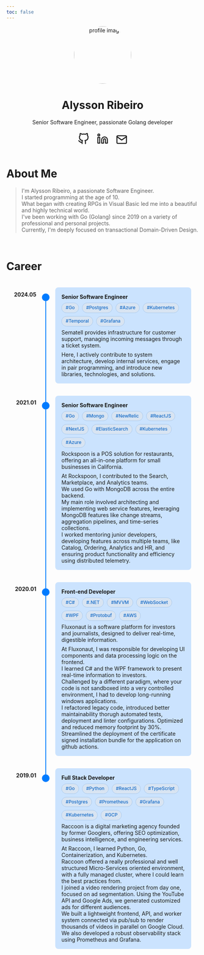 ```yaml
---
toc: false
---
```


<style>
.profile{
    margin-bottom: 20px;
}

.social-icons svg {
  width: 30px;
  height: 30px;
}

.profile {
  display: flex;
  align-items: center;
  flex-direction: column;
  text-align: center;
}

.social-icons {
  display: flex;
  place-content: center;
  flex-direction: row;
  gap: 20px;
  margin: 20px;
}

/* Chip Styles -- ADDED */
.skills-chips-container {
  display: flex;
  flex-wrap: wrap;
  gap: 8px; /* Space between chips */
  margin-top: 0.5em; /* Consistent with <p> margins in this context */
  margin-bottom: 0.5em; /* Consistent with <p> margins in this context */
}

.skill-chip {
  background-color: color-mix(in srgb, var(--primary, #007bff) 10%, #f0f0f0 90%); /* Light background, slightly tinted with primary color */
  color: color-mix(in srgb, var(--primary, #007bff) 70%, #343a40 30%); /* Text color, darker and influenced by primary color */
  padding: 4px 10px;
  border-radius: 16px; /* Pill shape */
  font-size: 0.85em;
  font-weight: 500;
  line-height: 1.4;
  border: 1px solid color-mix(in srgb, var(--primary, #007bff) 25%, #dee2e6 75%); /* Subtle border, also tinted */
  white-space: nowrap; /* Prevent chips from breaking mid-word */
}
</style>

<div class="profile">
    <div class="profile_inner">
        <img draggable="false" src="http://localhost:1313/images/me.png" alt="profile image" title="" height="150" width="150" style="border-radius: 50%;">
        <h1>Alysson Ribeiro</h1>
        <span>Senior Software Engineer, passionate Golang developer</span>
        <div class="social-icons">
            <a href="https://github.com/sonalys" target="_blank" rel="noopener noreferrer me" title="Github">
                <svg xmlns="http://www.w3.org/2000/svg" viewBox="0 0 24 24" fill="none" stroke="currentColor"
                    stroke-width="2" stroke-linecap="round" stroke-linejoin="round">
                    <path
                        d="M9 19c-5 1.5-5-2.5-7-3m14 6v-3.87a3.37 3.37 0 0 0-.94-2.61c3.14-.35 6.44-1.54 6.44-7A5.44 5.44 0 0 0 20 4.77 5.07 5.07 0 0 0 19.91 1S18.73.65 16 2.48a13.38 13.38 0 0 0-7 0C6.27.65 5.09 1 5.09 1A5.07 5.07 0 0 0 5 4.77a5.44 5.44 0 0 0-1.5 3.78c0 5.42 3.3 6.61 6.44 7A3.37 3.37 0 0 0 9 18.13V22">
                    </path>
                </svg>
            </a>
            <a href="https://www.linkedin.com/in/alysson-ribeiro" target="_blank" rel="noopener noreferrer me"
                title="Linkedin">
                <svg xmlns="http://www.w3.org/2000/svg" viewBox="0 0 24 24" fill="none" stroke="currentColor"
                    stroke-width="2" stroke-linecap="round" stroke-linejoin="round">
                    <path d="M16 8a6 6 0 0 1 6 6v7h-4v-7a2 2 0 0 0-2-2 2 2 0 0 0-2 2v7h-4v-7a6 6 0 0 1 6-6z"></path>
                    <rect x="2" y="9" width="4" height="12"></rect>
                    <circle cx="4" cy="4" r="2"></circle>
                </svg>
            </a>
            <a href="mailto:me@sonalys.dev" target="_blank" rel="noopener noreferrer me" title="Email">
                <svg xmlns="http://www.w3.org/2000/svg" viewBox="0 0 24 21" fill="none" stroke="currentColor"
                    stroke-width="2" stroke-linecap="round" stroke-linejoin="round">
                    <path d="M4 4h16c1.1 0 2 .9 2 2v12c0 1.1-.9 2-2 2H4c-1.1 0-2-.9-2-2V6c0-1.1.9-2 2-2z"></path>
                    <polyline points="22,6 12,13 2,6"></polyline>
                </svg>
            </a>
        </div>
    </div>
</div>

# About Me

> I'm Alysson Ribeiro, a passionate Software Engineer.  
I started programming at the age of 10.  
What began with creating RPGs in Visual Basic led me into a beautiful and highly technical world.  
I've been working with Go (Golang) since 2019 on a variety of professional and personal projects.  
Currently, I'm deeply focused on transactional Domain-Driven Design.

<br>

# Career

<style>
/* General page style, likely unrelated to timeline structure itself, kept from original */
li {
  margin-top: 0 !important;
}

/* Timeline Styles */
.timeline-container {
  margin: 0 auto; /* Center the timeline container */
  max-width: 1200px; /* Optional: constrain maximum width */
  padding: 20px; /* Padding around the timeline */
}

.timeline {
  display: grid;
  grid-template-columns: auto auto 1fr;
  column-gap: 15px;
  /* Use the variable if defined, otherwise hardcode. This gap separates cards. */
  row-gap: 2rem; /* or var(--timeline-row-gap); */
  align-items: stretch; 
  /* position: relative; /* Useful if other absolute positioning was needed, but not strictly for this */
}

.timelineEntry {
  /* This is crucial: child elements become direct grid items of .timeline */
  display: contents;
}

.timelineDate {
  font-weight: bold;
  justify-self: end; /* Align date box to the right end of its column */
  text-align: right; /* Align date text to the right within its box */
  padding-top: .6rem; /* Vertical alignment with card content */
  white-space: nowrap; /* Prevent dates from wrapping */
  /* If .timelineDate itself should not stretch, you can add align-self: start;
     but usually, text being at the top of a stretched cell is fine. */
}

.timelineLineContainer {
  display: flex;
  flex-direction: column;
  align-items: center;
  padding-top: 1rem;
  position: relative; /* Crucial for positioning the ::after pseudo-element */
}

.timelineIcon {
  width: 20px;
  height: 20px;
  background-color: var(--primary, #007bff);
  border-radius: 50%;
  /* margin-bottom: 5px; Space between icon and the vertical line below it */
  position: relative; 
  z-index: 1; 
  flex-shrink: 0; /* Prevent icon from shrinking if space is tight, though unlikely here */
}

.timelineLine {
  width: 2px;
  flex-grow: 1; /* Makes the line fill the REMAINING vertical space in .timelineLineContainer */
  background-color: var(--primary, #007bff);
}

.timeline-card {
  background-color: color-mix(in srgb, var(--primary, #007bff) 20%, transparent); 
  padding: 1rem;
  border-radius: 8px;
}

.timeline-card p {
  margin-top: 0.5em;
  margin-bottom: 0.5em;
}

.timeline-card b + br + p {
    margin-top: 0.25em; 
}

.timeline-card p:last-child {
    margin-bottom: 0;
}

.timelineEntry:last-child .timelineLineContainer .timelineLine {
  display: none;
}

/* The connecting line segment that spans the row-gap */
.timelineEntry:not(:last-child) .timelineLineContainer::after {
  content: "";
  position: absolute;
  width: 2px; /* Must match .timelineLine width */
  background-color: var(--primary, #007bff);
  
  /* Start from the bottom edge of the .timelineLineContainer */
  top: 100%; 
  /* Extend downwards by the amount of the row-gap */
  height: 4rem; /* CRITICAL: Must match .timeline's row-gap value (or var(--timeline-row-gap)) */
  
  /* Horizontal centering within the column */
  left: 50%;
  transform: translateX(-50%);
  
  /* Ensure this connector line is behind the next icon */
  z-index: 0; 
}
</style>

<div class="timeline-container">
  <div class="timeline">
    <div class="timelineEntry">
      <div class="timelineDate">2024.05</div>
      <div class="timelineLineContainer">
        <div class="timelineIcon"></div>
        <div class="timelineLine"></div>
      </div>
      <div class="timeline-card">
        <b>Senior Software Engineer</b><br/>
        <div class="skills-chips-container">
          <span class="skill-chip">#Go</span>
          <span class="skill-chip">#Postgres</span>
          <span class="skill-chip">#Azure</span>
          <span class="skill-chip">#Kubernetes</span>
          <span class="skill-chip">#Temporal</span>
          <span class="skill-chip">#Grafana</span>
        </div>
        <p>Sematell provides infrastructure for customer support, managing incoming messages through a ticket system.</p>
        <p>Here, I actively contribute to system architecture, develop internal services, engage in pair programming, and introduce new libraries, technologies, and solutions.</p>
      </div>
    </div>
    <div class="timelineEntry">
      <div class="timelineDate">2021.01</div>
      <div class="timelineLineContainer">
        <div class="timelineIcon"></div>
        <div class="timelineLine"></div>
      </div>
      <div class="timeline-card">
        <b>Senior Software Engineer</b><br/>
        <div class="skills-chips-container">
          <span class="skill-chip">#Go</span>
          <span class="skill-chip">#Mongo</span>
          <span class="skill-chip">#NewRelic</span>
          <span class="skill-chip">#ReactJS</span>
          <span class="skill-chip">#NextJS</span>
          <span class="skill-chip">#ElasticSearch</span>
          <span class="skill-chip">#Kubernetes</span>
          <span class="skill-chip">#Azure</span>
        </div>
        <p>Rockspoon is a POS solution for restaurants, offering an all-in-one platform for small businesses in California.</p>
        <p>At Rockspoon, I contributed to the Search, Marketplace, and Analytics teams.<br>
        We used Go with MongoDB across the entire backend.<br>
        My main role involved architecting and implementing web service features, leveraging MongoDB features like change streams, aggregation pipelines, and time-series collections.</p>
        I worked mentoring junior developers, developing features across multiple teams, like Catalog, Ordering, Analytics and HR, and ensuring product functionality and efficiency using distributed telemetry.
      </div>
    </div>
    <div class="timelineEntry">
      <div class="timelineDate">2020.01</div>
      <div class="timelineLineContainer">
        <div class="timelineIcon"></div>
        <div class="timelineLine"></div>
      </div>
      <div class="timeline-card">
        <b>Front-end Developer</b><br/>
        <div class="skills-chips-container">
          <span class="skill-chip">#C#</span>
          <span class="skill-chip">#.NET</span>
          <span class="skill-chip">#MVVM</span>
          <span class="skill-chip">#WebSocket</span>
          <span class="skill-chip">#WPF</span>
          <span class="skill-chip">#Protobuf</span>
          <span class="skill-chip">#AWS</span>
        </div>
        <p>Fluxonaut is a software platform for investors and journalists, designed to deliver real-time, digestible information.</p>
        <p>At Fluxonaut, I was responsible for developing UI components and data processing logic on the frontend.<br>
        I learned C# and the WPF framework to present real-time information to investors.<br>
        Challenged by a different paradigm, where your code is not sandboxed into a very controlled environment, I had to develop long-running windows applications.<br>
        I refactored legacy code, introduced better maintainability thorugh automated tests, deployment and linter configurations. Optimized and reduced memory footprint by 30%.<br>
        Streamlined the deployment of the certificate signed installation bundle for the application on github actions.</p>
      </div>
    </div>
    <div class="timelineEntry">
      <div class="timelineDate">2019.01</div>
      <div class="timelineLineContainer">
        <div class="timelineIcon"></div>
        <div class="timelineLine"></div>
      </div>
      <div class="timeline-card">
        <b>Full Stack Developer</b><br/>
        <div class="skills-chips-container">
          <span class="skill-chip">#Go</span>
          <span class="skill-chip">#Python</span>
          <span class="skill-chip">#ReactJS</span>
          <span class="skill-chip">#TypeScript</span>
          <span class="skill-chip">#Postgres</span>
          <span class="skill-chip">#Prometheus</span>
          <span class="skill-chip">#Grafana</span>
          <span class="skill-chip">#Kubernetes</span>
          <span class="skill-chip">#GCP</span>
        </div>
        <p>Raccoon is a digital marketing agency founded by former Googlers, offering SEO optimization, business intelligence, and engineering services.</p>
        <p>At Raccoon, I learned Python, Go, Containerization, and Kubernetes.<br>
        Raccoon offered a really professional and well structured Micro-Services oriented environment, with a fully managed cluster, where I could learn the best practices from.<br>
        I joined a video rendering project from day one, focused on ad segmentation. Using the YouTube API and Google Ads, we generated customized ads for different audiences.<br>
        We built a lightweight frontend, API, and worker system connected via pub/sub to render thousands of videos in parallel on Google Cloud.<br>
        We also developed a robust observability stack using Prometheus and Grafana.</p>
      </div>
    </div>
  </div>
</div>